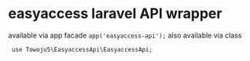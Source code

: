 # easyaccess laravel API wrapper
 
available via app facade ```app('easyaccess-api');```
also available via class 

```
 use Towoju5\EasyaccessApi\EasyaccessApi;
```
